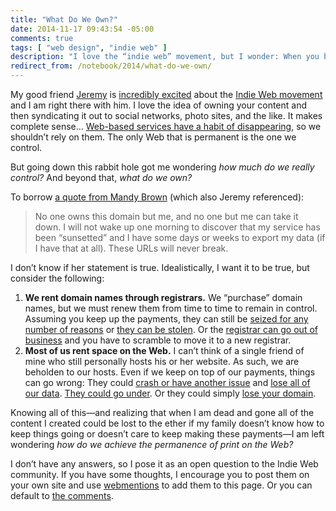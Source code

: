 ```yaml
---
title: "What Do We Own?"
date: 2014-11-17 09:43:54 -05:00
comments: true
tags: [ "web design", "indie web" ]
description: "I love the “indie web” movement, but I wonder: When you begin to assert ownership over your content, how far do you go?"
redirect_from: /notebook/2014/what-do-we-own/
---
```


My good friend [Jeremy](https://adactio.com) is [incredibly excited](https://adactio.com/journal/6801) about the [Indie Web movement](https://indieweb.org/) and I am right there with him. I love the idea of owning your content and then syndicating it out to social networks, photo sites, and the like. It makes complete sense… [Web-based services have a habit of disappearing](https://www.gyford.com/phil/writing/2009/04/28/geocities.php), so we shouldn’t rely on them. The only Web that is permanent is the one we control.

<!-- more -->

But going down this rabbit hole got me wondering _how much do we really control?_ And beyond that, _what do we own?_

To borrow [a quote from Mandy Brown](https://aworkinglibrary.com/writing/index-cards/) (which also Jeremy referenced):

> No one owns this domain but me, and no one but me can take it down. I will not wake up one morning to discover that my service has been “sunsetted” and I have some days or weeks to export my data (if I have that at all). These URLs will never break.

I don’t know if her statement is true. Idealistically, I want it to be true, but consider the following:

1. **We rent domain names through registrars.** We “purchase” domain names, but we must renew them from time to time to remain in control. Assuming you keep up the payments, they can still be [seized for any number of reasons](https://www.wired.com/2012/03/feds-seize-foreign-sites/) or [they can be stolen](https://en.wikipedia.org/wiki/Domain_hijacking). Or the [registrar can go out of business](https://en.wikipedia.org/wiki/RegisterFly) and you have to scramble to move it to a new registrar.
2. **Most of us rent space on the Web.** I can’t think of a single friend of mine who still personally hosts his or her website. As such, we are beholden to our hosts. Even if we keep on top of our payments, things can go wrong: They could [crash or have another issue](https://wordpress.org/support/topic/acenet-hosting-crashed-and-lost-all-my-data-what-do-i-do-now) and [lose all of our data](https://www.startupsmart.com.au/technology/crazy-domains-loses-web-hosting-data-as-startups-suffer/2014051912326.html). [They could go under](https://www.danrichard.com/2014/03/30/p2lhosting-is-now-closed-thank-you-everyone/). Or they could simply [lose your domain](https://web.archive.org/web/20170704041826/http://webdesignfromscratch.com/blog/how-123reg-almost-crippled-my-business/).

Knowing all of this—and realizing that when I am dead and gone all of the content I created could be lost to the ether if my family doesn’t know how to keep things going or doesn’t care to keep making these payments—I am left wondering _how do we achieve the permanence of print on the Web?_

I don’t have any answers, so I pose it as an open question to the Indie Web community. If you have some thoughts, I encourage you to post them on your own site and use [webmentions](https://indiewebcamp.com/webmention) to add them to this page. Or you can default to [the comments](#disqus).
